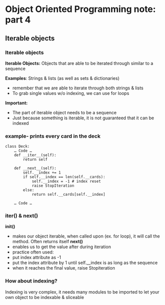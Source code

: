 # Object Oriented Programming note: part 4
## Iterable objects 
### Iterable objects
**Iterable Objects:** Objects that are able to be iterated through similar to a sequence 

**Examples**: Strings & lists (as well as sets & dictionaries)
+ remember that we are able to iterate through both strings & lists 
+ To grab single values w/o indexing, we can use for loops

**Important:**
+ The part of iterable object needs to be a sequence 
+ Just because something is iterable, it is not guaranteed that it can be indexed

### example- prints every card in the deck 
```
class Deck:
	… Code …
	def __iter__(self):
		return self

	def __next__(self):
		self.__index += 1
		if self.__index == len(self.__cards):
			self.__index = -1 # index reset
			raise StopIteration
		else:	
			return self.__cards[self.__index]

	… Code …	
```
### __iter__() & __next__()
**__init__()**
+ makes our object iterable, when called upon (ex. for loop), it will call the method. Often returns itself
**__next__()**
+ enables us to get the value after during iteration 
+ practice often used: 
 + put index attribute as -1 
 + put the index attribute by 1 until self.__index is as long as the sequence
 + when it reaches the final value, raise Stopiteration
### How about indexing?
Indexing is very complex, it needs many modules to be imported to let your own object to be indexable & sliceable 
